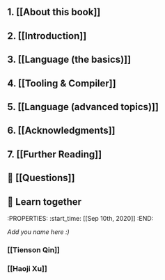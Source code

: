 ## 1. [[About this book]]
## 2. [[Introduction]]
## 3. [[Language (the basics)]]
## 4. [[Tooling & Compiler]]
## 5. [[Language (advanced topics)]]
## 6. [[Acknowledgments]]
## 7. [[Further Reading]]
## 💭 [[Questions]]
## 📖 **Learn together**
:PROPERTIES:
:start_time: [[Sep 10th, 2020]]
:END:

_Add you name here :)_
### [[Tienson Qin]]
### [[Haoji Xu]]
